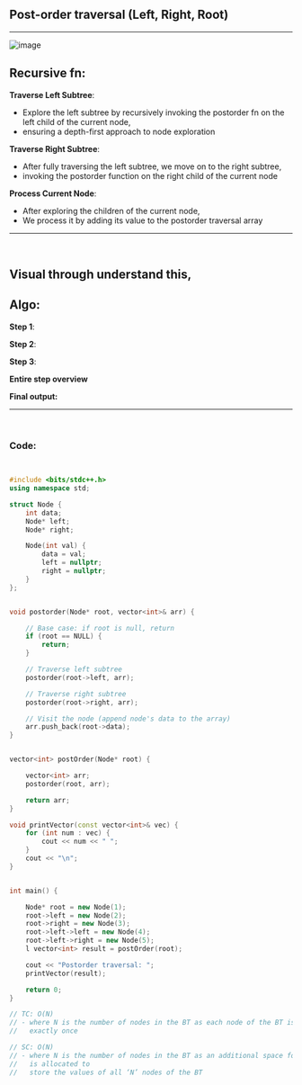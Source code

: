 ## Post-order traversal (Left, Right, Root)

<hr>

![image](https://github.com/Mehul237/A2Z-DSA-Course/assets/117193057/dc6a3041-bcf8-4b5b-977b-a84d61891641)

## Recursive fn:

**Traverse Left Subtree**: 
- Explore the left subtree by recursively invoking the postorder fn on the left child of the current node,
- ensuring a depth-first approach to node exploration

**Traverse Right Subtree**: 
- After fully traversing the left subtree, we move on to the right subtree,
- invoking the postorder function on the right child of the current node

**Process Current Node**: 
- After exploring the children of the current node,
- We process it by adding its value to the postorder traversal array
  
<hr>
<br>

## Visual through understand this,

## Algo:

**Step 1**: 

**Step 2**:

**Step 3**: 

**Entire step overview**


**Final output:**



<hr>
<br>

### Code:

```cpp


#include <bits/stdc++.h>
using namespace std;

struct Node {
    int data;
    Node* left;
    Node* right;

    Node(int val) {
        data = val;
        left = nullptr;
        right = nullptr;
    }
};


void postorder(Node* root, vector<int>& arr) {

    // Base case: if root is null, return
    if (root == NULL) {
        return;
    }

    // Traverse left subtree
    postorder(root->left, arr);

    // Traverse right subtree
    postorder(root->right, arr);

    // Visit the node (append node's data to the array)
    arr.push_back(root->data);
}


vector<int> postOrder(Node* root) {

    vector<int> arr;
    postorder(root, arr);

    return arr;
}

void printVector(const vector<int>& vec) {
    for (int num : vec) {
        cout << num << " ";
    }
    cout << "\n";
}


int main() {

    Node* root = new Node(1);
    root->left = new Node(2);
    root->right = new Node(3);
    root->left->left = new Node(4);
    root->left->right = new Node(5);
    l vector<int> result = postOrder(root);

    cout << "Postorder traversal: ";
    printVector(result);

    return 0;
}

// TC: O(N)
// - where N is the number of nodes in the BT as each node of the BT is visited
//   exactly once

// SC: O(N)
// - where N is the number of nodes in the BT as an additional space for array
//   is allocated to
//   store the values of all ‘N’ nodes of the BT

```
